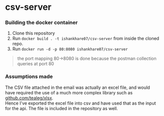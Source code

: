 # csv-server

### Building the docker container
1. Clone this repository
2. Run `docker build . -t ishankhare07/csv-server` from inside the cloned repo.
3. Run `docker run -d -p 80:8080 ishankhare07/csv-server`
> the port mapping 80->8080 is done because the postman collection queries at port 80


### Assumptions made
The CSV file attached in the email was actually an excel file, and would have required the use of a much more complex library such as [github.com/tealeg/xlsx](https://github.com/tealeg/xlsx).  
Hence I've exported the excel file into csv and have used that as the input for the api.
The file is included in the repository as well.
